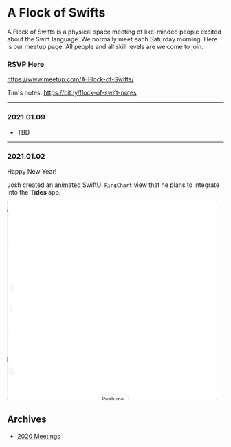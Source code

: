# A Flock of Swifts 

A Flock of Swifts is a physical space meeting of like-minded people excited about the Swift language.  We normally meet each Saturday morning.  Here is our meetup page.  All people and all skill levels are welcome to join.  

### RSVP Here

https://www.meetup.com/A-Flock-of-Swifts/

Tim's notes: https://bit.ly/flock-of-swift-notes

---

### 2021.01.09

- TBD

---

### 2021.01.02

Happy New Year!

Josh created an animated SwiftUI `RingChart` view that he plans to integrate into the **Tides** app.

![RingChart](resources/ringchart.gif)

## Archives

- [2020 Meetings](2020/README.md)
